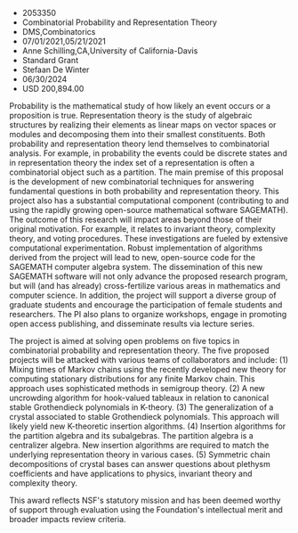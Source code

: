 
* 2053350
* Combinatorial Probability and Representation Theory
* DMS,Combinatorics
* 07/01/2021,05/21/2021
* Anne Schilling,CA,University of California-Davis
* Standard Grant
* Stefaan De Winter
* 06/30/2024
* USD 200,894.00

Probability is the mathematical study of how likely an event occurs or a
proposition is true. Representation theory is the study of algebraic structures
by realizing their elements as linear maps on vector spaces or modules and
decomposing them into their smallest constituents. Both probability and
representation theory lend themselves to combinatorial analysis. For example, in
probability the events could be discrete states and in representation theory the
index set of a representation is often a combinatorial object such as a
partition. The main premise of this proposal is the development of new
combinatorial techniques for answering fundamental questions in both probability
and representation theory. This project also has a substantial computational
component (contributing to and using the rapidly growing open-source
mathematical software SAGEMATH). The outcome of this research will impact areas
beyond those of their original motivation. For example, it relates to invariant
theory, complexity theory, and voting procedures. These investigations are
fueled by extensive computational experimentation. Robust implementation of
algorithms derived from the project will lead to new, open-source code for the
SAGEMATH computer algebra system. The dissemination of this new SAGEMATH
software will not only advance the proposed research program, but will (and has
already) cross-fertilize various areas in mathematics and computer science. In
addition, the project will support a diverse group of graduate students and
encourage the participation of female students and researchers. The PI also
plans to organize workshops, engage in promoting open access publishing, and
disseminate results via lecture series.

The project is aimed at solving open problems on five topics in combinatorial
probability and representation theory. The five proposed projects will be
attacked with various teams of collaborators and include: (1) Mixing times of
Markov chains using the recently developed new theory for computing stationary
distributions for any finite Markov chain. This approach uses sophisticated
methods in semigroup theory. (2) A new uncrowding algorithm for hook-valued
tableaux in relation to canonical stable Grothendieck polynomials in K-theory.
(3) The generalization of a crystal associated to stable Grothendieck
polynomials. This approach will likely yield new K-theoretic insertion
algorithms. (4) Insertion algorithms for the partition algebra and its
subalgebras. The partition algebra is a centralizer algebra. New insertion
algorithms are required to match the underlying representation theory in various
cases. (5) Symmetric chain decompositions of crystal bases can answer questions
about plethysm coefficients and have applications to physics, invariant theory
and complexity theory.

This award reflects NSF's statutory mission and has been deemed worthy of
support through evaluation using the Foundation's intellectual merit and broader
impacts review criteria.
